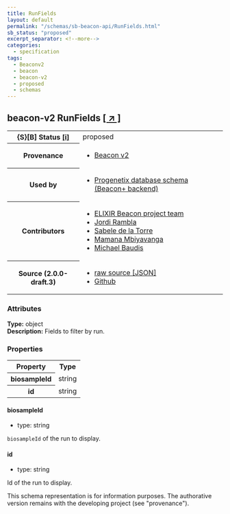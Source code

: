 ```yaml
---
title: RunFields
layout: default
permalink: "/schemas/sb-beacon-api/RunFields.html"
sb_status: "proposed"
excerpt_separator: <!--more-->
categories:
  - specification
tags:
  - Beaconv2
  - beacon
  - beacon-v2
  - proposed
  - schemas
---
```


<div id="schema-header-title">
  <h2><span id="schema-header-title-project">beacon-v2</span> RunFields <a href="https://github.com/ga4gh-beacon/sb-beacon-api" target="_BLANK">[ &nearr; ]</a></h2>
</div>

<table id="schema-header-table">
<tr>
<th>{S}[B] Status <a href="https://schemablocks.org/about/sb-status-levels.html">[i]</a></th>
<td><div id="schema-header-status">proposed</div></td>
</tr>
<tr><th>Provenance</th><td><ul>
<li><a href="https://github.com/ga4gh-beacon/specification-v2">Beacon v2</a></li>
</ul></td></tr>
<tr><th>Used by</th><td><ul>
<li><a href="https://github.com/progenetix/schemas/">Progenetix database schema (Beacon+ backend)</a></li>
</ul></td></tr>


<!--more-->
<tr><th>Contributors</th><td><ul>
<li><a href="https://beacon-project.io/categories/people.html">ELIXIR Beacon project team</a></li>
<li><a href="https://github.com/jrambla">Jordi Rambla</a></li>
<li><a href="https://github.com/sdelatorrep">Sabele de la Torre</a></li>
<li><a href="https://github.com/mamanambiya">Mamana Mbiyavanga</a></li>
<li><a href="https://orcid.org/0000-0002-9903-4248">Michael Baudis</a></li>
</ul></td></tr>
<tr><th>Source (2.0.0-draft.3)</th><td><ul>
<li><a href="current/RunFields.json" target="_BLANK">raw source [JSON]</a></li>
<li><a href="https://github.com/ga4gh-beacon/sb-beacon-api/blob/master/schemas/RunFields.yaml" target="_BLANK">Github</a></li>
</ul></td></tr>
</table>

<div id="schema-attributes-title"><h3>Attributes</h3></div>

  
__Type:__ object  
__Description:__ Fields to filter by run.

### Properties

<table id="schema-properties-table">
<tr><th>Property</th><th>Type</th></tr>
<tr><th>biosampleId</th><td>string</td></tr>
<tr><th>id</th><td>string</td></tr>
</table>


#### biosampleId

* type: string

`biosampleId` of the run to display.



#### id

* type: string

Id of the run to display.


<div id="schema-footer"> This schema representation is for information purposes. The authorative  version remains with the developing project (see "provenance"). </div>



